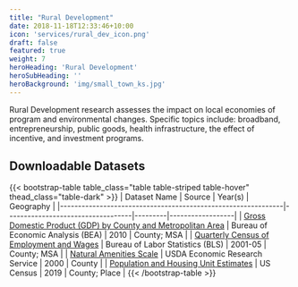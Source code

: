 ```yaml
---
title: "Rural Development"
date: 2018-11-18T12:33:46+10:00
icon: 'services/rural_dev_icon.png'
draft: false
featured: true
weight: 7
heroHeading: 'Rural Development'
heroSubHeading: ''
heroBackground: 'img/small_town_ks.jpg'
---
```


Rural Development research assesses the impact on local economies of program and environmental changes. Specific topics include: broadband, entrepreneurship, public goods, health infrastructure, the effect of incentive, and investment programs.

## Downloadable Datasets

{{< bootstrap-table table_class="table table-striped table-hover" thead_class="table-dark" >}}
| Dataset Name                                                 | Source                            | Year(s) | Geography        |
|--------------------------------------------------------------|-----------------------------------|---------|------------------|
| [Gross Domestic Product (GDP) by County and Metropolitan Area](https://apps.bea.gov/iTable/iTable.cfm?reqid=70&step=1&isuri=1) | Bureau of Economic Analysis (BEA) | 2010    | County; MSA      |
| [Quarterly Census of Employment and Wages](https://www.bls.gov/cew/downloadable-data-files.htm) | Bureau of Labor Statistics (BLS)  | 2001-05 | County; MSA      |
| [Natural Amenities Scale](https://www.ers.usda.gov/data-products/natural-amenities-scale/) | USDA Economic Research Service    | 2000    | County           |
| [Population and Housing Unit Estimates](https://www.census.gov/programs-surveys/popest.html) | US Census                         | 2019    | County; Place    |
{{< /bootstrap-table >}}
